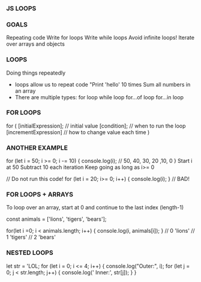 ### JS LOOPS

### GOALS

Repeating code
Write for loops
Write while loops
Avoid infinite loops!
Iterate over arrays and objects

### LOOPS

Doing things repeatedly

- loops allow us to repeat code
  "Print 'hello' 10 times
  Sum all numbers in an array
- There are multiple types:
  for loop
  while loop
  for...of loop
  for...in loop

### FOR LOOPS

for (
[initialExpression]; // initial value
[condition]; // when to run the loop
[incrementExpression] // how to change value each time
)

### ANOTHER EXAMPLE

for (let i = 50; i >= 0; i -= 10) {
console.log(i); // 50, 40, 30, 20 ,10, 0
}
Start i at 50
Subtract 10 each iteration
Keep going as long as i>= 0

// Do not run this code!
for (let i = 20; i>= 0; i++) {
console.log(i);
} // BAD!

### FOR LOOPS + ARRAYS

To loop over an array, start at 0 and
continue to the last index (length-1)

const animals = ['lions', 'tigers', 'bears'];

for(let i =0; i < animals.length; i++) {
console.log(i, animals[i]);
}
// 0 'lions'
// 1 'tigers'
// 2 'bears'

### NESTED LOOPS

let str = 'LOL;
for (let i = 0; i <= 4; i++) {
console.log("Outer:", i);
for (let j = 0; j < str.length; j++) {
console.log(' Inner:', str[j]);
}
}
